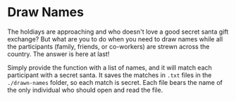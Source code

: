 # Draw Names

The holdiays are approaching and who doesn't love a good secret santa gift exchange? But what are you to do when you need to draw names while  all the participants (family, friends, or co-workers) are strewn across the country. The answer is here at last!

Simply provide the function with a list of names, and it will match each participant with a secret santa. It saves the matches in `.txt` files in the `./drawn-names` folder, so each match is secret. Each file bears the name of the only individual who should open and read the file.